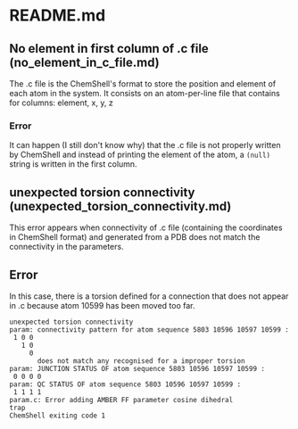 # README.md


## No element in first column of .c file (no_element_in_c_file.md)
The .c file is the ChemShell's format to store the position and element of each atom in the system. 
It consists on an atom-per-line file that contains for columns: element, x, y, z

### Error
It can happen (I still don't know why) that the .c file is not properly written by ChemShell and 
instead of printing the element of the atom, a `(null)` string is written in the first column.


## unexpected torsion connectivity (unexpected_torsion_connectivity.md)

This error appears when connectivity of .c file (containing the coordinates in ChemShell format) and generated from a PDB does not match the connectivity in the parameters.

## Error
In this case, there is a torsion defined for a connection that does not appear in .c because atom 10599 has been moved too far.

```
unexpected torsion connectivity
param: connectivity pattern for atom sequence 5803 10596 10597 10599 :
 1 0 0
   1 0
     0
       does not match any recognised for a improper torsion
param: JUNCTION STATUS OF atom sequence 5803 10596 10597 10599 :
 0 0 0 0
param: QC STATUS OF atom sequence 5803 10596 10597 10599 :
 1 1 1 1
param.c: Error adding AMBER FF parameter cosine dihedral
trap
ChemShell exiting code 1
```
